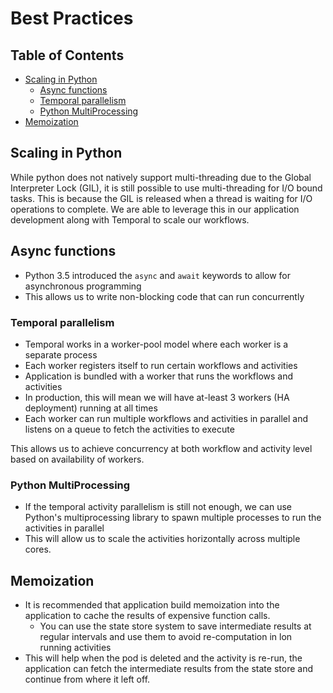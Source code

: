 # Best Practices

## Table of Contents
- [Scaling in Python](#scaling-in-python)
  - [Async functions](#async-functions)
  - [Temporal parallelism](#temporal-parallelism)
  - [Python MultiProcessing](#python-multiprocessing)
- [Memoization](#memoization)
  
    
## Scaling in Python
While python does not natively support multi-threading due to the Global Interpreter Lock (GIL), it is still possible to use multi-threading for I/O bound tasks. This is because the GIL is released when a thread is waiting for I/O operations to complete.
We are able to leverage this in our application development along with Temporal to scale our workflows.

## Async functions
- Python 3.5 introduced the `async` and `await` keywords to allow for asynchronous programming
- This allows us to write non-blocking code that can run concurrently

### Temporal parallelism
- Temporal works in a worker-pool model where each worker is a separate process
- Each worker registers itself to run certain workflows and activities
- Application is bundled with a worker that runs the workflows and activities
- In production, this will mean we will have at-least 3 workers (HA deployment) running at all times
- Each worker can run multiple workflows and activities in parallel and listens on a queue to fetch the activities to execute

This allows us to achieve concurrency at both workflow and activity level based on availability of workers.

### Python MultiProcessing
- If the temporal activity parallelism is still not enough, we can use Python's multiprocessing library to spawn multiple processes to run the activities in parallel
- This will allow us to scale the activities horizontally across multiple cores.


## Memoization
- It is recommended that application build memoization into the application to cache the results of expensive function calls.
  - You can use the state store system to save intermediate results at regular intervals and use them to avoid re-computation in lon running activities
- This will help when the pod is deleted and the activity is re-run, the application can fetch the intermediate results from the state store and continue from where it left off.